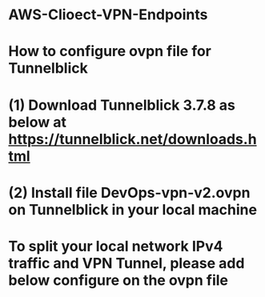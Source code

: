 # AWS-Clioect-VPN-Endpoints
# How to configure ovpn file for Tunnelblick
# (1) Download Tunnelblick 3.7.8 as below at https://tunnelblick.net/downloads.html
# (2) Install file DevOps-vpn-v2.ovpn on Tunnelblick in your local machine
# To split your local network IPv4 traffic and VPN Tunnel, please add below configure on the ovpn file
